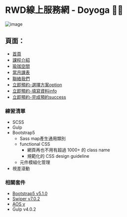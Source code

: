 # RWD線上服務網 - Doyoga 🧘🏾

![image](https://imgur.com/a/mss7d4d)

## 頁面：

- [首頁](https://zyan-c.github.io/doyoga/index.html)
- [課程介紹](https://zyan-c.github.io/doyoga/course-intro.html)
- [瑜珈空間](https://zyan-c.github.io/doyoga/space-intro.html)
- [當月課表](https://zyan-c.github.io/doyoga/schedule-intro.html)
- [聯絡我們](https://zyan-c.github.io/doyoga/contact.html)
- [立即預約-選擇方案option](https://zyan-c.github.io/doyoga/booking-optionv2.html)
- [立即預約-填寫資料info](https://zyan-c.github.io/doyoga/booking-info.html)
- [立即預約-完成預約success](https://zyan-c.github.io/doyoga/booking-success.html)

### 練習清單

- SCSS
- Gulp
- Bootstrap5
  - Sass map產生通用類別
  - functional CSS
    - 網頁再也不用有超過 1000+ 的 class name
    - 規範化的 CSS design guideline
  - 元件模組化管理
- 視差滾動

### 相關套件

- [Bootstrap5 v5.1.0](https://getbootstrap.com/)
- [Swiper v7.0.2](https://swiperjs.com/)
- [AOS v](https://michalsnik.github.io/aos/)
- Gulp v4.0.2